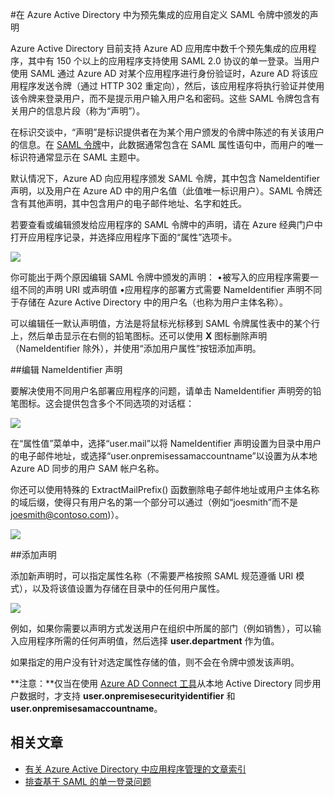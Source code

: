 <properties
	pageTitle="在 Azure Active Directory 中为预先集成的应用自定义 SAML 令牌中颁发的声明 | Azure"
	description="了解如何在 Azure Active Directory 中为预先集成的应用自定义 SAML 令牌中颁发的声明"
	services="active-directory"
	documentationCenter=""
	authors="asmalser-msft"
	manager="stevenpo"
	editor=""/>

<tags
	ms.service="active-directory"
	ms.date="02/26/2016"
	wacn.date="06/27/2016"/>

#在 Azure Active Directory 中为预先集成的应用自定义 SAML 令牌中颁发的声明

Azure Active Directory 目前支持 Azure AD 应用库中数千个预先集成的应用程序，其中有 150 个以上的应用程序支持使用 SAML 2.0 协议的单一登录。当用户使用 SAML 通过 Azure AD 对某个应用程序进行身份验证时，Azure AD 将该应用程序发送令牌（通过 HTTP 302 重定向），然后，该应用程序将执行验证并使用该令牌来登录用户，而不是提示用户输入用户名和密码。这些 SAML 令牌包含有关用户的信息片段（称为“声明”）。

在标识交谈中，“声明”是标识提供者在为某个用户颁发的令牌中陈述的有关该用户的信息。在 [SAML 令牌](http://en.wikipedia.org/wiki/SAML_2.0)中，此数据通常包含在 SAML 属性语句中，而用户的唯一标识符通常显示在 SAML 主题中。

默认情况下，Azure AD 向应用程序颁发 SAML 令牌，其中包含 NameIdentifier 声明，以及用户在 Azure AD 中的用户名值（此值唯一标识用户）。SAML 令牌还含有其他声明，其中包含用户的电子邮件地址、名字和姓氏。

若要查看或编辑颁发给应用程序的 SAML 令牌中的声明，请在 Azure 经典门户中打开应用程序记录，并选择应用程序下面的“属性”选项卡。

![][1]

你可能出于两个原因编辑 SAML 令牌中颁发的声明：
•被写入的应用程序需要一组不同的声明 URI 或声明值 
•应用程序的部署方式需要 NameIdentifier 声明不同于存储在 Azure Active Directory 中的用户名（也称为用户主体名称）。

可以编辑任一默认声明值，方法是将鼠标光标移到 SAML 令牌属性表中的某个行上，然后单击显示在右侧的铅笔图标。还可以使用 **X** 图标删除声明（NameIdentifier 除外），并使用“添加用户属性”按钮添加声明。

##编辑 NameIdentifier 声明

要解决使用不同用户名部署应用程序的问题，请单击 NameIdentifier 声明旁的铅笔图标。这会提供包含多个不同选项的对话框：

![][2]

在“属性值”菜单中，选择“user.mail”以将 NameIdentifier 声明设置为目录中用户的电子邮件地址，或选择“user.onpremisessamaccountname”以设置为从本地 Azure AD 同步的用户 SAM 帐户名称。

你还可以使用特殊的 ExtractMailPrefix() 函数删除电子邮件地址或用户主体名称的域后缀，使得只有用户名的第一个部分可以通过（例如“joesmith”而不是 joesmith@contoso.com)）。

![][3]

##添加声明

添加新声明时，可以指定属性名称（不需要严格按照 SAML 规范遵循 URI 模式），以及将该值设置为存储在目录中的任何用户属性。

![][4]

例如，如果你需要以声明方式发送用户在组织中所属的部门（例如销售），可以输入应用程序所需的任何声明值，然后选择 **user.department** 作为值。

如果指定的用户没有针对选定属性存储的值，则不会在令牌中颁发该声明。

**注意：**仅当在使用 [Azure AD Connect 工具](/documentation/articles/active-directory-aadconnect)从本地 Active Directory 同步用户数据时，才支持 **user.onpremisesecurityidentifier** 和 **user.onpremisesamaccountname**。

## 相关文章

- [有关 Azure Active Directory 中应用程序管理的文章索引](/documentation/articles/active-directory-apps-index)
- [排查基于 SAML 的单一登录问题](/documentation/articles/active-directory-saml-debugging)
	
<!--Image references-->
[1]: ./media/active-directory-saml-claims-customization/claimscustomization1.png
[2]: ./media/active-directory-saml-claims-customization/claimscustomization2.png
[3]: ./media/active-directory-saml-claims-customization/claimscustomization3.png
[4]: ./media/active-directory-saml-claims-customization/claimscustomization4.png

<!---HONumber=Mooncake_0620_2016-->